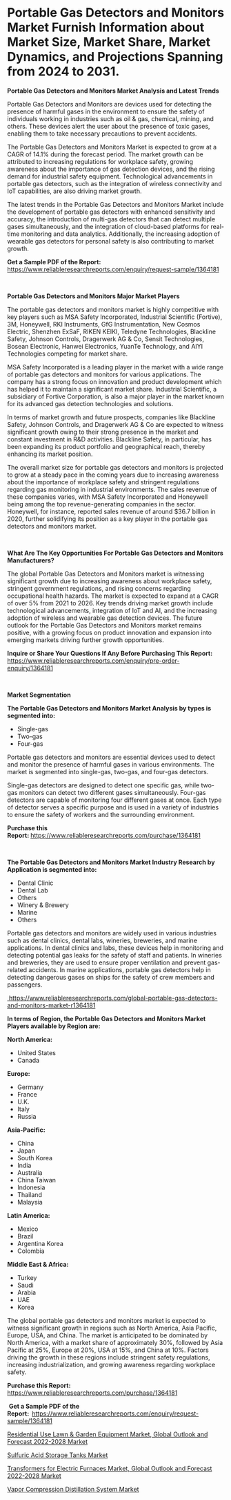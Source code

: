<p><h1>Portable Gas Detectors and Monitors Market Furnish Information about Market Size, Market Share, Market Dynamics, and Projections Spanning from 2024 to 2031.</h1></p><p><strong>Portable Gas Detectors and Monitors Market Analysis and Latest Trends</strong></p>
<p><p>Portable Gas Detectors and Monitors are devices used for detecting the presence of harmful gases in the environment to ensure the safety of individuals working in industries such as oil & gas, chemical, mining, and others. These devices alert the user about the presence of toxic gases, enabling them to take necessary precautions to prevent accidents.</p><p>The Portable Gas Detectors and Monitors Market is expected to grow at a CAGR of 14.1% during the forecast period. The market growth can be attributed to increasing regulations for workplace safety, growing awareness about the importance of gas detection devices, and the rising demand for industrial safety equipment. Technological advancements in portable gas detectors, such as the integration of wireless connectivity and IoT capabilities, are also driving market growth.</p><p>The latest trends in the Portable Gas Detectors and Monitors Market include the development of portable gas detectors with enhanced sensitivity and accuracy, the introduction of multi-gas detectors that can detect multiple gases simultaneously, and the integration of cloud-based platforms for real-time monitoring and data analytics. Additionally, the increasing adoption of wearable gas detectors for personal safety is also contributing to market growth.</p></p>
<p><strong>Get a Sample PDF of the Report:&nbsp;</strong> <a href="https://www.reliableresearchreports.com/enquiry/request-sample/1364181">https://www.reliableresearchreports.com/enquiry/request-sample/1364181</a></p>
<p>&nbsp;</p>
<p><strong>Portable Gas Detectors and Monitors Major Market Players</strong></p>
<p><p>The portable gas detectors and monitors market is highly competitive with key players such as MSA Safety Incorporated, Industrial Scientific (Fortive), 3M, Honeywell, RKI Instruments, GfG Instrumentation, New Cosmos Electric, Shenzhen ExSaF, RIKEN KEIKI, Teledyne Technologies, Blackline Safety, Johnson Controls, Dragerwerk AG & Co, Sensit Technologies, Bosean Electronic, Hanwei Electronics, YuanTe Technology, and AIYI Technologies competing for market share. </p><p>MSA Safety Incorporated is a leading player in the market with a wide range of portable gas detectors and monitors for various applications. The company has a strong focus on innovation and product development which has helped it to maintain a significant market share. Industrial Scientific, a subsidiary of Fortive Corporation, is also a major player in the market known for its advanced gas detection technologies and solutions.</p><p>In terms of market growth and future prospects, companies like Blackline Safety, Johnson Controls, and Dragerwerk AG & Co are expected to witness significant growth owing to their strong presence in the market and constant investment in R&D activities. Blackline Safety, in particular, has been expanding its product portfolio and geographical reach, thereby enhancing its market position.</p><p>The overall market size for portable gas detectors and monitors is projected to grow at a steady pace in the coming years due to increasing awareness about the importance of workplace safety and stringent regulations regarding gas monitoring in industrial environments. The sales revenue of these companies varies, with MSA Safety Incorporated and Honeywell being among the top revenue-generating companies in the sector. Honeywell, for instance, reported sales revenue of around $36.7 billion in 2020, further solidifying its position as a key player in the portable gas detectors and monitors market.</p></p>
<p>&nbsp;</p>
<p><strong>What Are The Key Opportunities For Portable Gas Detectors and Monitors Manufacturers?</strong></p>
<p><p>The global Portable Gas Detectors and Monitors market is witnessing significant growth due to increasing awareness about workplace safety, stringent government regulations, and rising concerns regarding occupational health hazards. The market is expected to expand at a CAGR of over 5% from 2021 to 2026. Key trends driving market growth include technological advancements, integration of IoT and AI, and the increasing adoption of wireless and wearable gas detection devices. The future outlook for the Portable Gas Detectors and Monitors market remains positive, with a growing focus on product innovation and expansion into emerging markets driving further growth opportunities.</p></p>
<p><strong>Inquire or Share Your Questions If Any Before Purchasing This Report:</strong> <a href="https://www.reliableresearchreports.com/enquiry/pre-order-enquiry/1364181">https://www.reliableresearchreports.com/enquiry/pre-order-enquiry/1364181</a></p>
<p>&nbsp;</p>
<p><strong>Market Segmentation</strong></p>
<p><strong>The Portable Gas Detectors and Monitors Market Analysis by types is segmented into:</strong></p>
<p><ul><li>Single-gas</li><li>Two-gas</li><li>Four-gas</li></ul></p>
<p><p>Portable gas detectors and monitors are essential devices used to detect and monitor the presence of harmful gases in various environments. The market is segmented into single-gas, two-gas, and four-gas detectors. </p><p>Single-gas detectors are designed to detect one specific gas, while two-gas monitors can detect two different gases simultaneously. Four-gas detectors are capable of monitoring four different gases at once. Each type of detector serves a specific purpose and is used in a variety of industries to ensure the safety of workers and the surrounding environment.</p></p>
<p><strong>Purchase this Report:&nbsp;</strong><a href="https://www.reliableresearchreports.com/purchase/1364181">https://www.reliableresearchreports.com/purchase/1364181</a></p>
<p>&nbsp;</p>
<p><strong>The Portable Gas Detectors and Monitors Market Industry Research by Application is segmented into:</strong></p>
<p><ul><li>Dental Clinic</li><li>Dental Lab</li><li>Others</li><li>Winery & Brewery</li><li>Marine</li><li>Others</li></ul></p>
<p><p>Portable gas detectors and monitors are widely used in various industries such as dental clinics, dental labs, wineries, breweries, and marine applications. In dental clinics and labs, these devices help in monitoring and detecting potential gas leaks for the safety of staff and patients. In wineries and breweries, they are used to ensure proper ventilation and prevent gas-related accidents. In marine applications, portable gas detectors help in detecting dangerous gases on ships for the safety of crew members and passengers.</p></p>
<p><a href="https://www.reliableresearchreports.com/global-portable-gas-detectors-and-monitors-market-r1364181">&nbsp;https://www.reliableresearchreports.com/global-portable-gas-detectors-and-monitors-market-r1364181</a></p>
<p><strong>In terms of Region, the Portable Gas Detectors and Monitors Market Players available by Region are:</strong></p>
<p>
    <p> <strong> North America: </strong>
        <ul>
            <li>United States</li>
            <li>Canada</li>
        </ul>
        </p> 
    <p> <strong> Europe: </strong>
        <ul>
            <li>Germany</li>
            <li>France</li>
            <li>U.K.</li>
            <li>Italy</li>
            <li>Russia</li>
        </ul>
        </p> 
    <p> <strong> Asia-Pacific: </strong>
        <ul>
            <li>China</li>
            <li>Japan</li>
            <li>South Korea</li>
            <li>India</li>
            <li>Australia</li>
            <li>China Taiwan</li>
            <li>Indonesia</li>
            <li>Thailand</li>
            <li>Malaysia</li>
        </ul>
        </p> 
    <p> <strong> Latin America: </strong>
        <ul>
            <li>Mexico</li>
            <li>Brazil</li>
            <li>Argentina Korea</li>
            <li>Colombia</li>
        </ul>
        </p> 
    <p> <strong> Middle East & Africa: </strong>
        <ul>
            <li>Turkey</li>
            <li>Saudi</li>
            <li>Arabia</li>
            <li>UAE</li>
            <li>Korea</li>
        </ul>
    </p>
    </p>
<p><p>The global portable gas detectors and monitors market is expected to witness significant growth in regions such as North America, Asia Pacific, Europe, USA, and China. The market is anticipated to be dominated by North America, with a market share of approximately 30%, followed by Asia Pacific at 25%, Europe at 20%, USA at 15%, and China at 10%. Factors driving the growth in these regions include stringent safety regulations, increasing industrialization, and growing awareness regarding workplace safety.</p></p>
<p><strong>Purchase this Report: </strong><a href="https://www.reliableresearchreports.com/purchase/1364181">https://www.reliableresearchreports.com/purchase/1364181</a></p>
<p>&nbsp;<strong>Get a Sample PDF of the Report:&nbsp;&nbsp;</strong><a href="https://www.reliableresearchreports.com/enquiry/request-sample/1364181">https://www.reliableresearchreports.com/enquiry/request-sample/1364181</a></p>
<p><strong></strong></p>
<p><p><a href="https://www.linkedin.com/pulse/insights-residential-use-lawn-amp-garden-equipment-market-w5fdf?trackingId=CyvVSRdbkXPU%2Bw7kRK5kyw%3D%3D">Residential Use Lawn & Garden Equipment Market, Global Outlook and Forecast 2022-2028 Market</a></p><p><a href="https://github.com/jnzzvtbl92/Market-Research-Report-List-1/blob/main/sulfuric-acid-storage-tanks-market.md">Sulfuric Acid Storage Tanks Market</a></p><p><a href="https://www.linkedin.com/pulse/transformers-electric-furnaces-market-global-outlook-forecast-v7crf?trackingId=Cf3ojVlY2MuPmKbmVZTzTw%3D%3D">Transformers for Electric Furnaces Market, Global Outlook and Forecast 2022-2028 Market</a></p><p><a href="https://github.com/jhonangga41/Market-Research-Report-List-1/blob/main/vapor-compression-distillation-system-market.md">Vapor Compression Distillation System Market</a></p></p>